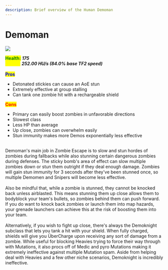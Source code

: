 ```yaml
---
description: Brief overview of the Human Demoman
---
```


# Demoman

![](../../../.gitbook/assets/Icon\_demoman\_blue.jpg)

<mark style="color:green;">**Health:**</mark> _**175**_\
<mark style="color:yellow;">**Speed:**</mark> _**252.00 HU/s (84.0% base TF2 speed)**_\
\
<mark style="color:blue;">**Pros**</mark>

* Detonated stickies can cause an AoE stun
* Extremely effective at group stalling
* Can tank one zombie hit with a rechargeable shield

<mark style="color:red;">**Cons**</mark>

* Primary can easily boost zombies in unfavorable directions
* Slowest class
* Less HP than average
* Up close, zombies can overwhelm easily
* Stun immunity makes more Demos exponentially less effective

\
Demoman's main job in Zombie Escape is to slow and stun hordes of zombies during fallbacks while also stunning certain dangerous zombies during defenses. The sticky bomb's area of effect can slow multiple zombies down or stun them outright if they deal enough damage. Zombies will gain stun immunity for 3 seconds after they've been stunned once, so multiple Demomen and Snipers will become less effective.\
\
Also be mindful that, while a zombie is stunned, they cannot be knocked back unless airblasted. This means stunning them up close allows them to bodyblock your team's bullets, so zombies behind them can push forward. If you do want to knock back zombies or launch them into map hazards, your grenade launchers can achieve this at the risk of boosting them into your team.\
\
Alternatively, if you wish to fight up close, there's always the Demoknight subclass that lets you tank a hit with your shield. When fully charged, shields will ﻿give you ÜberCharge upon receiving any sort of damage from a zombie. While useful for blocking Heavies trying to force their way through with Mutations, it also procs off of Medic and pyro Mutations making it extremely ineffective against multiple Mutation spam. Aside from helping deal with Heavies and a few other niche scenarios, Demoknight is incredibly ineffective.
